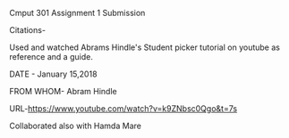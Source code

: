 Cmput 301 Assignment 1 Submission


Citations-

Used and watched Abrams Hindle's Student picker tutorial on youtube as reference and a guide.

DATE - January 15,2018

FROM WHOM- Abram Hindle

URL-https://www.youtube.com/watch?v=k9ZNbsc0Qgo&t=7s


Collaborated also with Hamda Mare

